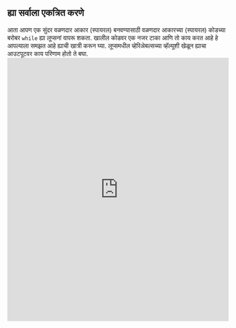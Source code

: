 ## ह्या सर्वाला एकत्रित करणे

आता आपण एक सुंदर वळणदार आकार (स्पायरल) बनवण्यासाठी वळणदार आकारच्या (स्पायरल) कोडच्या बरोबर `while` ह्या लूप्सनां वापरू शकता. खालील कोडवर एक नजर टाका आणि तो काय करत आहे हे आपल्याला समझत आहे ह्याची खात्री करून घ्या. लूप्समधील व्हेरिअेबल्सच्या व्हॅल्यूशी खेळून ह्याचा आउटपूटवर काय परिणाम होतो ते बघा. <iframe src="https://trinket.io/embed/python/91a1daf84e" width="100%" height="600" frameborder="0" marginwidth="0" marginheight="0" allowfullscreen></iframe>